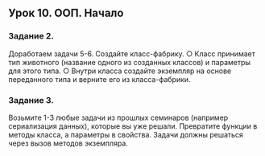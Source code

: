 ## Урок 10. ООП. Начало

### Задание 2. 

Доработаем задачи 5-6. Создайте класс-фабрику.
○ Класс принимает тип животного (название одного из созданных классов) и параметры для этого типа.
○ Внутри класса создайте экземпляр на основе переданного типа и верните его из класса-фабрики.

### Задание 3.

Возьмите 1-3 любые задачи из прошлых семинаров (например сериализация данных), которые вы уже решали. Превратите функции в методы класса, а параметры в свойства. Задачи должны решаться через вызов методов экземпляра.